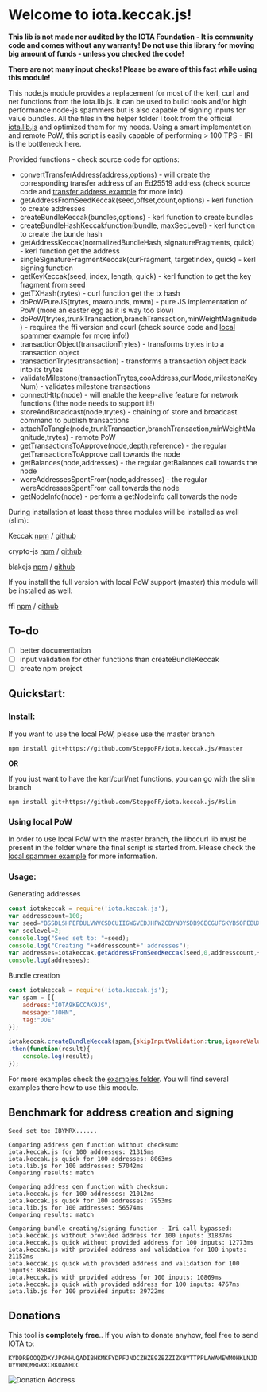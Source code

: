 # Welcome to iota.keccak.js!

**This lib is not made nor audited by the IOTA Foundation - It is community code and comes without any warranty! Do not use this library for moving big amount of funds - unless you checked the code!**

**There are not many input checks! Please be aware of this fact while using this module!**

This node.js module provides a replacement for most of the kerl, curl and net functions from the iota.lib.js. It can be used to build tools and/or high performance node-js spammers but is also capable of signing inputs for value bundles. All the files in the helper folder I took from the official [iota.lib.js](https://github.com/iotaledger/iota.lib.js) and optimized them for my needs. Using a smart implementation and remote PoW, this script is easily capable of performing > 100 TPS - IRI is the bottleneck here.

Provided functions - check source code for options:
- convertTransferAddress(address,options) - will create the corresponding transfer address of an Ed25519 address  (check source code and [transfer address example](https://github.com/SteppoFF/iota.keccak.js/tree/master/examples/transfer_address.js) for more info)
- getAddressFromSeedKeccak(seed,offset,count,options) - kerl function to create addresses
- createBundleKeccak(bundles,options) - kerl function to create bundles
- createBundleHashKeccakfunction(bundle, maxSecLevel) - kerl function to create the bunde hash
- getAddressKeccak(normalizedBundleHash, signatureFragments, quick) - kerl function get the address
- singleSignatureFragmentKeccak(curFragment, targetIndex, quick) - kerl signing function
- getKeyKeccak(seed, index, length, quick) - kerl function to get the key fragment from seed
- getTXHash(trytes) - curl function get the tx hash
- doPoWPureJS(trytes, maxrounds, mwm) - pure JS implementation of PoW (more an easter egg as it is way too slow)
- doPoW(trytes,trunkTransaction,branchTransaction,minWeightMagnitude) - requires the ffi version and ccurl (check source code and [local spammer example](https://github.com/SteppoFF/iota.keccak.js/tree/master/examples/local_spammer.js) for more info!)
- transactionObject(transactionTrytes) - transforms trytes into a transaction object
- transactionTrytes(transaction) - transforms a transaction object back into its trytes
- validateMilestone(transactionTrytes,cooAddress,curlMode,milestoneKeyNum) - validates milestone transactions
- connectHttp(node) - will enable the keep-alive feature for network functions (!the node needs to support it!)
- storeAndBroadcast(node,trytes) - chaining of store and broadcast command to publish transactions
- attachToTangle(node,trunkTransaction,branchTransaction,minWeightMagnitude,trytes) - remote PoW
- getTransactionsToApprove(node,depth,reference) - the regular getTransactionsToApprove call towards the node
- getBalances(node,addresses) - the regular getBalances call towards the node
- wereAddressesSpentFrom(node,addresses) - the regular wereAddressesSpentFrom call towards the node
- getNodeInfo(node) - perform a getNodeInfo call towards the node

During installation at least these three modules will be installed as well (slim):

Keccak [npm](https://www.npmjs.com/package/keccak) / [github](https://github.com/cryptocoinjs/keccak)

crypto-js [npm](https://www.npmjs.com/package/crypto-js) / [github](https://github.com/brix/crypto-js)

blakejs [npm](https://www.npmjs.com/package/blakejs) / [github](https://github.com/dcposch/blakejs)

If you install the full version with local PoW support (master) this module will be installed as well:

ffi [npm](https://www.npmjs.com/package/ffi) / [github](https://github.com/node-ffi/node-ffi)

## To-do

 - [ ] better documentation
 - [ ] input validation for other functions than createBundleKeccak
 - [ ] create npm project

## Quickstart: 

### Install:
If you want to use the local PoW, please use the master branch

<pre><code>npm install git+https://github.com/SteppoFF/iota.keccak.js/#master</code></pre>
 **OR**
 
If you just want to have the kerl/curl/net functions, you can go with the slim branch

<pre><code>npm install git+https://github.com/SteppoFF/iota.keccak.js/#slim</code></pre>

### Using local PoW
In order to use local PoW with the master branch, the libccurl lib must be present in the folder
where the final script is started from. Please check the [local spammer example](https://github.com/SteppoFF/iota.keccak.js/tree/master/examples/local_spammer.js) for more information.

### Usage:
Generating addresses
```js
const iotakeccak = require('iota.keccak.js');
var addresscount=100;
var seed="BSSDLSHPEFDULVWVCSDCUIIGWGVEDJHFWZCBYNDYSDB9GECGUFGKYBSOPEBUXVJUX9QGEBHKKZCTYH9VX";
var seclevel=2;
console.log("Seed set to: "+seed);
console.log("Creating "+addresscount+" addresses");
var addresses=iotakeccak.getAddressFromSeedKeccak(seed,0,addresscount,{secLevel:seclevel,quick:false});
console.log(addresses);
```
Bundle creation
```js
const iotakeccak = require('iota.keccak.js');
var spam = [{
    address:"IOTA9KECCAK9JS",
    message:"JOHN",
    tag:"DOE"
}];

iotakeccak.createBundleKeccak(spam,{skipInputValidation:true,ignoreValue:false,quick:true})
.then(function(result){
	console.log(result);
});
```
For more examples check the [examples folder](https://github.com/SteppoFF/iota.keccak.js/tree/master/examples).
You will find several examples there how to use this module.

## Benchmark for address creation and signing
```
Seed set to: IBYMRX......

Comparing address gen function without checksum:
iota.keccak.js for 100 addresses: 21315ms
iota.keccak.js quick for 100 addresses: 8063ms
iota.lib.js for 100 addresses: 57042ms
Comparing results: match

Comparing address gen function with checksum:
iota.keccak.js for 100 addresses: 21012ms
iota.keccak.js quick for 100 addresses: 7953ms
iota.lib.js for 100 addresses: 56574ms
Comparing results: match

Comparing bundle creating/signing function - Iri call bypassed:
iota.keccak.js without provided address for 100 inputs: 31837ms
iota.keccak.js quick without provided address for 100 inputs: 12773ms
iota.keccak.js with provided address and validation for 100 inputs: 21152ms
iota.keccak.js quick with provided address and validation for 100 inputs: 8584ms
iota.keccak.js with provided address for 100 inputs: 10869ms
iota.keccak.js quick with provided address for 100 inputs: 4767ms
iota.lib.js for 100 provided inputs: 29722ms
```

## Donations
This tool is **completely free**..
If you wish to donate anyhow, feel free to send IOTA to:

`KYDDREOOQZDXYJPGMHUQADIBHKMKFYDPFJNOCZHZE9ZBZZIZKBYTTPPLAWAMEWMOHKLNJDUYVHMQMBGXXCRKOANBDC`

![Donation Address](https://chart.googleapis.com/chart?chs=250x250&cht=qr&chl=KYDDREOOQZDXYJPGMHUQADIBHKMKFYDPFJNOCZHZE9ZBZZIZKBYTTPPLAWAMEWMOHKLNJDUYVHMQMBGXXCRKOANBDC)
